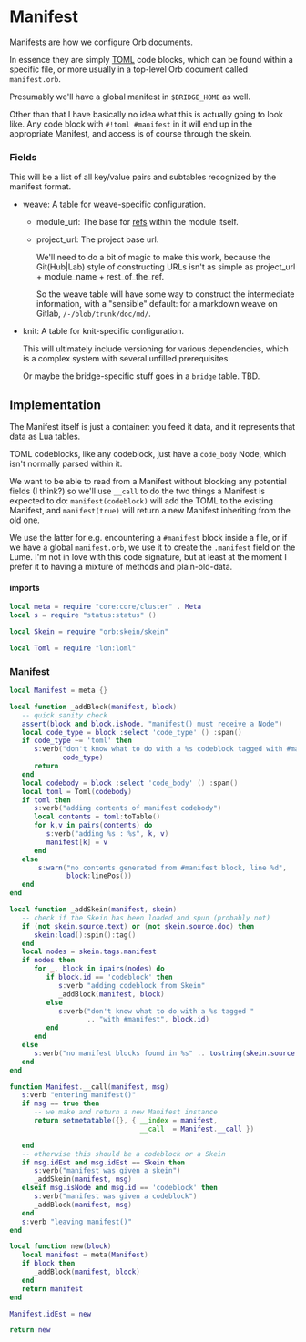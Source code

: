# Manifest


  Manifests are how we configure Orb documents\.

In essence they are simply [TOML](@:lon/loml) code blocks, which can be
found within a specific file, or more usually in a top\-level Orb document
called `manifest.orb`\.

Presumably we'll have a global manifest in `$BRIDGE_HOME` as well\.

Other than that I have basically no idea what this is actually going to look
like\.  Any code block with `#!toml #manifest` in it will end up in the
appropriate Manifest, and access is of course through the skein\.


### Fields

  This will be a list of all key/value pairs and subtables recognized by the
manifest format\.


-  weave:  A table for weave\-specific configuration\.

   - module\_url:  The base for [refs](httk://) within the module itself\.

   - project\_url:  The project base url\.

       We'll need to do a bit of magic to make this work, because
       the Git\(Hub|Lab\) style of constructing URLs isn't as simple
       as project\_url \+ module\_name \+ rest\_of\_the\_ref\.

       So the weave table will have some way to construct the
       intermediate information, with a "sensible" default: for a
       markdown weave on Gitlab, `/-/blob/trunk/doc/md/`\.


- knit:  A table for knit\-specific configuration\.

    This will ultimately include versioning for various dependencies,
    which is a complex system with several unfilled prerequisites\.

    Or maybe the bridge\-specific stuff goes in a `bridge` table\.  TBD\.


## Implementation

  The Manifest itself is just a container: you feed it data, and it represents
that data as Lua tables\.

TOML codeblocks, like any codeblock, just have a `code_body` Node, which isn't
normally parsed within it\.

We want to be able to read from a Manifest without blocking any potential
fields \(I think?\) so we'll use `__call` to do the two things a Manifest is
expected to do: `manifest(codeblock)` will add the TOML to the existing
Manifest, and `manifest(true)` will return a new Manifest inheriting from the
old one\.

We use the latter for e\.g\. encountering a `#manifest` block inside a file, or
if we have a global `manifest.orb`, we use it to create the `.manifest` field
on the Lume\.  I'm not in love with this code signature, but at least at the
moment I prefer it to having a mixture of methods and plain\-old\-data\.


#### imports

```lua
local meta = require "core:core/cluster" . Meta
local s = require "status:status" ()

local Skein = require "orb:skein/skein"

local Toml = require "lon:loml"
```


### Manifest

```lua
local Manifest = meta {}
```


```lua
local function _addBlock(manifest, block)
   -- quick sanity check
   assert(block and block.isNode, "manifest() must receive a Node")
   local code_type = block :select 'code_type' () :span()
   if code_type ~= 'toml' then
      s:verb("don't know what to do with a %s codeblock tagged with #manifest",
             code_type)
      return
   end
   local codebody = block :select 'code_body' () :span()
   local toml = Toml(codebody)
   if toml then
      s:verb("adding contents of manifest codebody")
      local contents = toml:toTable()
      for k,v in pairs(contents) do
         s:verb("adding %s : %s", k, v)
         manifest[k] = v
      end
   else
       s:warn("no contents generated from #manifest block, line %d",
              block:linePos())
   end
end
```

```lua
local function _addSkein(manifest, skein)
   -- check if the Skein has been loaded and spun (probably not)
   if (not skein.source.text) or (not skein.source.doc) then
      skein:load():spin():tag()
   end
   local nodes = skein.tags.manifest
   if nodes then
      for _, block in ipairs(nodes) do
         if block.id == 'codeblock' then
            s:verb "adding codeblock from Skein"
            _addBlock(manifest, block)
         else
            s:verb("don't know what to do with a %s tagged "
                   .. "with #manifest", block.id)
         end
      end
   else
      s:verb("no manifest blocks found in %s" .. tostring(skein.source.file))
   end
end
```


```lua
function Manifest.__call(manifest, msg)
   s:verb "entering manifest()"
   if msg == true then
      -- we make and return a new Manifest instance
      return setmetatable({}, { __index = manifest,
                                __call  = Manifest.__call })

   end
   -- otherwise this should be a codeblock or a Skein
   if msg.idEst and msg.idEst == Skein then
      s:verb("manifest was given a skein")
      _addSkein(manifest, msg)
   elseif msg.isNode and msg.id == 'codeblock' then
      s:verb("manifest was given a codeblock")
      _addBlock(manifest, msg)
   end
   s:verb "leaving manifest()"
end
```



```lua
local function new(block)
   local manifest = meta(Manifest)
   if block then
      _addBlock(manifest, block)
   end
   return manifest
end

Manifest.idEst = new
```

```lua
return new
```
